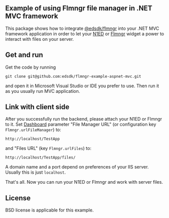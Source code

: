 ## Example of using Flmngr file manager in .NET MVC framework

This package shows how to integrate [@edsdk/flmngr](https://www.nuget.org/packages/Flmngr/) into your .NET MVC framework application in order to let your [N1ED](https://n1ed.com) or [Flmngr](https://flmngr.com) widget a power to interact with files on your server.


## Get and run

Get the code by running

```shell
git clone git@github.com:edsdk/flmngr-example-aspnet-mvc.git
```

and open it in Microsoft Visual Studio or IDE you prefer to use.
Then run it as you usually run MVC application.

## Link with client side

After you successfully run the backend, please attach your N1ED or Flmngr to it. Set [Dashboard](https://n1ed.com/dashboard) parameter "File Manager URL" (or configuration key `Flmngr.urlFileManager`) to:

```text
http://localhost/TestApp
```

and "Files URL" (key `Flmngr.urlFiles`) to:

```text
http://localhost/TestApp/files/
```

A domain name and a port depend on preferences of your IIS server. Usually this is just `localhost`. 

That's all. Now you can run your N1ED or Flmngr and work with server files.


## License

BSD license is applicable for this example.